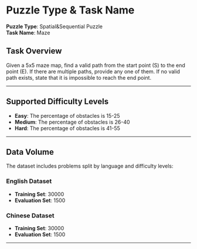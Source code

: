 # Puzzle Type & Task Name  
**Puzzle Type**: Spatial&Sequential Puzzle  
**Task Name**: Maze

## Task Overview  
Given a 5x5 maze map, find a valid path from the start point (S) to the end point (E). If there are multiple paths, provide any one of them. If no valid path exists, state that it is impossible to reach the end point.

---

## Supported Difficulty Levels  
- **Easy**: The percentage of obstacles is 15-25
- **Medium**: The percentage of obstacles is 26-40
- **Hard**: The percentage of obstacles is 41-55

---

## Data Volume  
The dataset includes problems split by language and difficulty levels:  

### English Dataset  
- **Training Set**: 30000
- **Evaluation Set**: 1500

### Chinese Dataset  
- **Training Set**: 30000
- **Evaluation Set**: 1500

---
